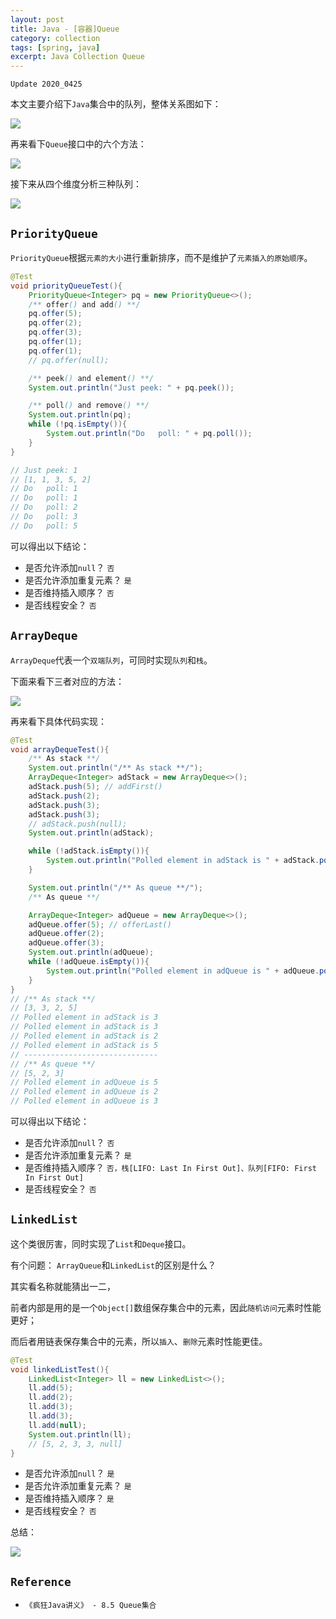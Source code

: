 ```yaml
---
layout: post
title: Java - [容器]Queue
category: collection
tags: [spring, java]
excerpt: Java Collection Queue
---
```


`Update 2020_0425`

本文主要介绍下`Java`集合中的队列，整体关系图如下：  

![](https://yyc-images.oss-cn-beijing.aliyuncs.com/queue_framework.png)  

再来看下`Queue`接口中的六个方法：  

![](https://yyc-images.oss-cn-beijing.aliyuncs.com/queue_methods.png)  

接下来从四个维度分析三种队列：  

![](https://yyc-images.oss-cn-beijing.aliyuncs.com/collection_four_dimension.png)  

## `PriorityQueue`  

`PriorityQueue`根据`元素的大小`进行重新排序，而不是维护了`元素插入的原始顺序`。   

``` java
@Test
void priorityQueueTest(){
    PriorityQueue<Integer> pq = new PriorityQueue<>();
    /** offer() and add() **/
    pq.offer(5);
    pq.offer(2);
    pq.offer(3);
    pq.offer(1);
    pq.offer(1);
    // pq.offer(null);

    /** peek() and element() **/
    System.out.println("Just peek: " + pq.peek());

    /** poll() and remove() **/
    System.out.println(pq);
    while (!pq.isEmpty()){
        System.out.println("Do   poll: " + pq.poll());
    }
}

// Just peek: 1
// [1, 1, 3, 5, 2]
// Do   poll: 1
// Do   poll: 1
// Do   poll: 2
// Do   poll: 3
// Do   poll: 5
```
可以得出以下结论：  

- 是否允许添加`null`？ `否`  
- 是否允许添加重复元素？ `是`  
- 是否维持插入顺序？ `否` 
- 是否线程安全？ `否`  

## `ArrayDeque`  


`ArrayDeque`代表一个`双端队列`，可同时实现`队列`和`栈`。    

下面来看下三者对应的方法：  

![](https://yyc-images.oss-cn-beijing.aliyuncs.com/queue_stack_deque.png)  


再来看下具体代码实现：  


``` java
@Test
void arrayDequeTest(){
    /** As stack **/
    System.out.println("/** As stack **/");
    ArrayDeque<Integer> adStack = new ArrayDeque<>();
    adStack.push(5); // addFirst()
    adStack.push(2);
    adStack.push(3);
    adStack.push(3);
    // adStack.push(null);
    System.out.println(adStack);

    while (!adStack.isEmpty()){
        System.out.println("Polled element in adStack is " + adStack.poll()); // pollFirst()
    }

    System.out.println("/** As queue **/");
    /** As queue **/

    ArrayDeque<Integer> adQueue = new ArrayDeque<>();
    adQueue.offer(5); // offerLast()
    adQueue.offer(2);
    adQueue.offer(3);
    System.out.println(adQueue);
    while (!adQueue.isEmpty()){
        System.out.println("Polled element in adQueue is " + adQueue.poll()); // pollFirst();
    }
}
// /** As stack **/
// [3, 3, 2, 5]
// Polled element in adStack is 3
// Polled element in adStack is 3
// Polled element in adStack is 2
// Polled element in adStack is 5
// ------------------------------
// /** As queue **/
// [5, 2, 3]
// Polled element in adQueue is 5
// Polled element in adQueue is 2
// Polled element in adQueue is 3
```


可以得出以下结论：  

- 是否允许添加`null`？ `否`  
- 是否允许添加重复元素？ `是`  
- 是否维持插入顺序？ `否，栈[LIFO: Last In First Out]、队列[FIFO: First In First Out]`  
- 是否线程安全？ `否`  


## `LinkedList`  

这个类很厉害，同时实现了`List`和`Deque`接口。  

有个问题： `ArrayQueue`和`LinkedList`的区别是什么？  

其实看名称就能猜出一二， 

前者内部是用的是一个`Object[]`数组保存集合中的元素，因此`随机访问`元素时性能更好； 

而后者用链表保存集合中的元素，所以`插入`、`删除`元素时性能更佳。  

``` java
@Test
void linkedListTest(){
    LinkedList<Integer> ll = new LinkedList<>();
    ll.add(5);
    ll.add(2);
    ll.add(3);
    ll.add(3);
    ll.add(null);
    System.out.println(ll);
    // [5, 2, 3, 3, null]
}
```

- 是否允许添加`null`？ `是`  
- 是否允许添加重复元素？ `是`  
- 是否维持插入顺序？ `是` 
- 是否线程安全？ `否`  


总结：  

![](https://yyc-images.oss-cn-beijing.aliyuncs.com/queue_features.png)  

## `Reference`  
- `《疯狂Java讲义》 - 8.5 Queue集合`  
